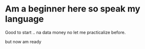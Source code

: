 # Am a beginner here so speak my language 

Good to start .. na data money no let me practicalize before.

but now am ready
